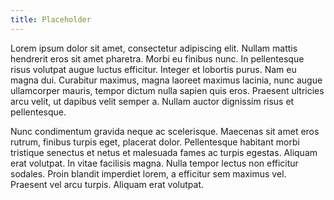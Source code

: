 ```yaml
---
title: Placeholder
---
```


Lorem ipsum dolor sit amet, consectetur adipiscing elit. Nullam mattis hendrerit eros sit amet pharetra. Morbi eu finibus nunc. In pellentesque risus volutpat augue luctus efficitur. Integer et lobortis purus. Nam eu magna dui. Curabitur maximus, magna laoreet maximus lacinia, nunc augue ullamcorper mauris, tempor dictum nulla sapien quis eros. Praesent ultricies arcu velit, ut dapibus velit semper a. Nullam auctor dignissim risus et pellentesque.

Nunc condimentum gravida neque ac scelerisque. Maecenas sit amet eros rutrum, finibus turpis eget, placerat dolor. Pellentesque habitant morbi tristique senectus et netus et malesuada fames ac turpis egestas. Aliquam erat volutpat. In vitae facilisis magna. Nulla tempor lectus non efficitur sodales. Proin blandit imperdiet lorem, a efficitur sem maximus vel. Praesent vel arcu turpis. Aliquam erat volutpat.